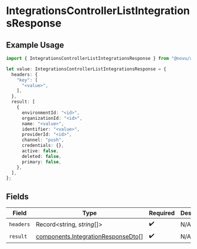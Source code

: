 # IntegrationsControllerListIntegrationsResponse

## Example Usage

```typescript
import { IntegrationsControllerListIntegrationsResponse } from "@novu/api/models/operations";

let value: IntegrationsControllerListIntegrationsResponse = {
  headers: {
    "key": [
      "<value>",
    ],
  },
  result: [
    {
      environmentId: "<id>",
      organizationId: "<id>",
      name: "<value>",
      identifier: "<value>",
      providerId: "<id>",
      channel: "push",
      credentials: {},
      active: false,
      deleted: false,
      primary: false,
    },
  ],
};
```

## Fields

| Field                                                                                    | Type                                                                                     | Required                                                                                 | Description                                                                              |
| ---------------------------------------------------------------------------------------- | ---------------------------------------------------------------------------------------- | ---------------------------------------------------------------------------------------- | ---------------------------------------------------------------------------------------- |
| `headers`                                                                                | Record<string, *string*[]>                                                               | :heavy_check_mark:                                                                       | N/A                                                                                      |
| `result`                                                                                 | [components.IntegrationResponseDto](../../models/components/integrationresponsedto.md)[] | :heavy_check_mark:                                                                       | N/A                                                                                      |